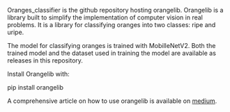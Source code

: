 Oranges_classifier is the github repository hosting orangelib. Orangelib is a library built to simplify the implementation of computer vision in real problems. It is a library for classifying oranges into two classes: ripe and uripe. 

The model for classifying oranges is trained with MobilleNetV2. Both the trained model and the dataset used in training the model are available as releases in this repository.

Install Orangelib with:

pip install orangelib


    
A comprehensive article on how to use orangelib is available on   [medium](https://medium.com/@olafenwaayoola/classifying-oranges-with-orangelib-31fe7984c52?source=---------2------------------).

